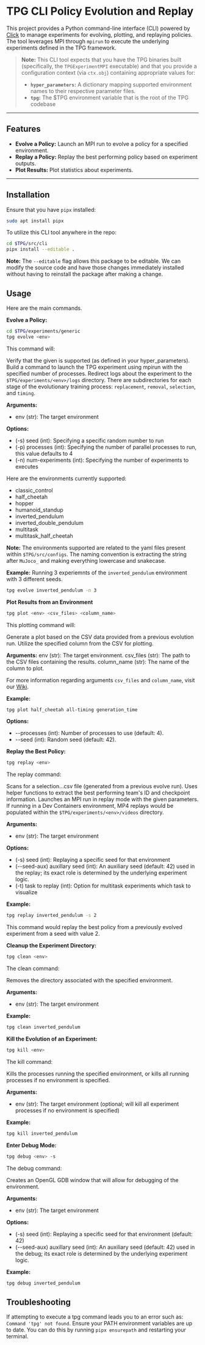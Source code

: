 # TPG CLI Policy Evolution and Replay

This project provides a Python command-line interface (CLI) powered by
[Click](https://click.palletsprojects.com/) to manage experiments for evolving,
plotting, and replaying policies. The tool leverages MPI through `mpirun` to execute
the underlying experiments defined in the TPG framework.

> **Note:** This CLI tool expects that you have the TPG binaries built (specifically,
> the `TPGExperimentMPI` executable) and that you provide a configuration context
> (via `ctx.obj`) containing appropriate values for:
>
> - **`hyper_parameters`:** A dictionary mapping supported environment names to their
>   respective parameter files.
> - **`tpg`:** The $TPG environment variable that is the root of the TPG codebase

---

## Features

- **Evolve a Policy:** Launch an MPI run to evolve a policy for a specified environment.
- **Replay a Policy:** Replay the best performing policy based on experiment outputs.
- **Plot Results:** Plot statistics about experiments.

---

## Installation

Ensure that you have `pipx` installed:

```bash
sudo apt install pipx
```

To utilize this CLI tool anywhere in the repo:

```bash
cd $TPG/src/cli
pipx install --editable .
```

**Note:** The `--editable` flag allows this package to be editable. We can modify the source code and have those changes immediately installed without having to reinstall the package after making a change.

## Usage

Here are the main commands.

**Evolve a Policy:**

```bash
cd $TPG/experiments/generic
tpg evolve <env>
```

This command will:

Verify that the given <env> is supported (as defined in your hyper_parameters).
Build a command to launch the TPG experiment using mpirun with the specified number of processes.
Redirect logs about the experiment to the `$TPG/experiments/<env>/logs` directory. There are subdirectories for each stage of the evolutionary training process: `replacement`, `removal`, `selection`, and `timing`.

**Arguments:**

- env (str): The target environment

**Options:**

- (-s) seed (int): Specifying a specific random number to run
- (-p) processes (int): Specifying the number of parallel processes to run, this value defaults to 4
- (-n) num-experiments (int): Specifying the number of experiments to executes

Here are the environments currently supported:

- classic_control
- half_cheetah
- hopper
- humanoid_standup
- inverted_pendulum
- inverted_double_pendulum
- multitask
- multitask_half_cheetah

**Note:** The environments supported are related to the yaml files present within `$TPG/src/configs`. The naming convention is extracting the string after `MuJoco_` and making everything lowercase and snakecase.

**Example:**
Running 3 experiemnts of the `inverted_pendulum` environment with 3 different seeds.

```bash
tpg evolve inverted_pendulum -n 3
```

**Plot Results from an Environment**

```bash
tpg plot <env> <csv_files> <column_name>
```

This plotting command will:

Generate a plot based on the CSV data provided from a previous evolution run.
Utilize the specified column from the CSV for plotting.

**Arguments:**
env (str): The target environment.
csv_files (str): The path to the CSV files containing the results.
column_name (str): The name of the column to plot.

For more information regarding arguments `csv_files` and `column_name`, visit our [Wiki](https://gitlab.cas.mcmaster.ca/kellys32/tpg/-/wikis/TPG-Generation-Plot-for-CSV-Logging-Files).

**Example:**

```bash
tpg plot half_cheetah all-timing generation_time
```

**Options:**

- --processes (int): Number of processes to use (default: 4).
- --seed (int): Random seed (default: 42).

**Replay the Best Policy:**

```bash
tpg replay <env>
```

The replay command:

Scans for a selection._._.csv file (generated from a previous evolve run).
Uses helper functions to extract the best performing team's ID and checkpoint information.
Launches an MPI run in replay mode with the given parameters. If running in a Dev Containers environment, MP4 replays would be populated within the `$TPG/experiments/<env>/videos` directory.

**Arguments:**

- env (str): The target environment

**Options:**

- (-s) seed (int): Replaying a specific seed for that environment
- (--seed-aux) auxillary seed (int): An auxiliary seed (default: 42) used in the replay; its exact role is determined by the underlying experiment logic.
- (-t) task to replay (int): Option for multitask experiments which task to visualize

**Example:**

```bash
tpg replay inverted_pendulum -s 2
```

This command would replay the best policy from a previously evolved experiment from a seed with value 2.

**Cleanup the Experiment Directory:**

```bash
tpg clean <env>
```

The clean command:

Removes the directory associated with the specified environment.

**Arguments:**

- env (str): The target environment

**Example:**

```bash
tpg clean inverted_pendulum
```

**Kill the Evolution of an Experiment:**

```bash
tpg kill <env>
```

The kill command:

Kills the processes running the specified environment, or kills all running processes if no environment is specified.

**Arguments:**

- env (str): The target environment (optional; will kill all experiment processes if no environment is specified)

**Example:**

```bash
tpg kill inverted_pendulum
```

**Enter Debug Mode:**

```bash
tpg debug <env> -s 
```

The debug command:

Creates an OpenGL GDB window that will allow for debugging of the environment.

**Arguments:**

- env (str): The target environment

**Options:**

- (-s) seed (int): Replaying a specific seed for that environment (default: 42)
- (--seed-aux) auxillary seed (int): An auxiliary seed (default: 42) used in the debug; its exact role is determined by the underlying experiment logic.

**Example:**

```bash
tpg debug inverted_pendulum
```

## Troubleshooting

If attempting to execute a tpg command leads you to an error such as: `Command 'tpg' not found`. Ensure your PATH
environment variables are up to date. You can do this by running `pipx ensurepath` and restarting your terminal.
